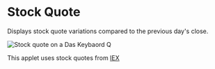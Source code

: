 # Stock Quote

Displays stock quote variations compared to the previous day's close.

![Stock quote on a Das Keybaord Q](https://raw.githubusercontent.com/daskeyboard/daskeyboard-applet--stock-quote/master/assets/stock-quotes-enduser-image.jpg "Q Stock quote")

This applet uses stock quotes from [IEX](https://iextrading.com/apps/stocks/)
